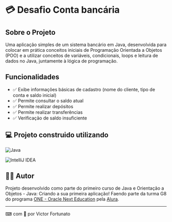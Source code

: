 # 💳 Desafio Conta bancária

## Sobre o Projeto

Uma aplicação simples de um sistema bancário em Java, desenvolvida para colocar em prática conceitos iniciais de Programação Orientada a Objetos (POO) e a utilizar conceitos de variáveis, condicionais, loops e leitura de dados no Java, juntamente à lógica de programação.

##  Funcionalidades

- ✅ Exibe informações básicas de cadastro (nome do cliente, tipo de conta e saldo inicial)
- ✅ Permite consultar o saldo atual
- ✅ Permite realizar depósitos
- ✅ Permite realizar transferências
- ✅ Verificação de saldo insuficiente


## 💻 Projeto construido utilizando

![Java](https://img.shields.io/badge/java-%23ED8B00.svg?style=for-the-badge&logo=openjdk&logoColor=white)

![IntelliJ IDEA](https://img.shields.io/badge/IntelliJIDEA-000000.svg?style=for-the-badge&logo=intellij-idea&logoColor=white)


## 👨‍💻 Autor

Projeto desenvolvido como parte do primeiro curso de Java e Orientação a Objetos - Java: Criando a sua primeira aplicação!
Faendo parte da turma G8 do programa [ONE - Oracle Next Education](https://www.oracle.com/br/education/oracle-next-education/) pela [Alura](https://www.alura.com.br/).


------

⌨ com 💙 por Victor Fortunato
